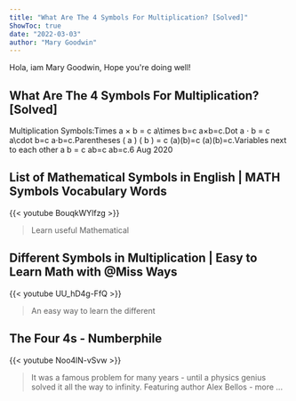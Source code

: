 ```yaml
---
title: "What Are The 4 Symbols For Multiplication? [Solved]"
ShowToc: true 
date: "2022-03-03"
author: "Mary Goodwin" 
---
```


Hola, iam Mary Goodwin, Hope you're doing well!
## What Are The 4 Symbols For Multiplication? [Solved]
 Multiplication Symbols:Times a × b = c a\times b=c a×b=c.Dot a ⋅ b = c a\cdot b=c a⋅b=c.Parentheses ( a ) ( b ) = c (a)(b)=c (a)(b)=c.Variables next to each other a b = c ab=c ab=c.6 Aug 2020

## List of Mathematical Symbols in English | MATH Symbols Vocabulary Words
{{< youtube BouqkWYlfzg >}}
>Learn useful Mathematical 

## Different Symbols in Multiplication | Easy to Learn Math with @Miss Ways
{{< youtube UU_hD4g-FfQ >}}
>An easy way to learn the different 

## The Four 4s - Numberphile
{{< youtube Noo4lN-vSvw >}}
>It was a famous problem for many years - until a physics genius solved it all the way to infinity. Featuring author Alex Bellos - more ...

